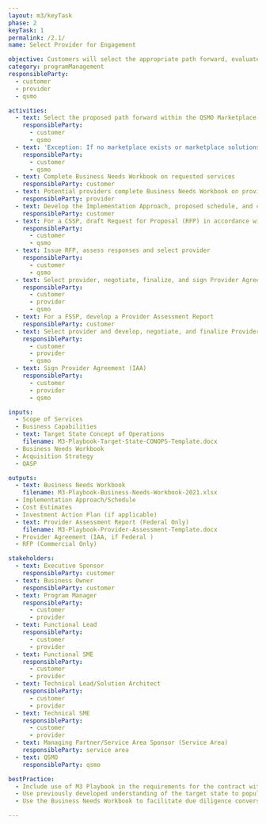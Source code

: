 ```yaml
---
layout: m3/keyTask
phase: 2
keyTask: 1
permalink: /2.1/
name: Select Provider for Engagement

objective: Customers will select the appropriate path forward, evaluate the capabilities of potential providers, and providers will help determine the fit of a potential customer-provider engagement.
category: programManagement
responsibleParty:
  - customer
  - provider
  - qsmo

activities:
  - text: Select the proposed path forward within the QSMO Marketplace
    responsibleParty:
      - customer
      - qsmo
  - text: 'Exception: If no marketplace exists or marketplace solutions do not meet the need, proceed to <a href="https://ussm.gsa.gov/assets/files/Investment-Planning-Guidance-March%202021.pdf">Step 2: Investment Action Plan (IAP)</a> in the Investment Planning Guidance'
    responsibleParty:
      - customer
      - qsmo
  - text: Complete Business Needs Workbook on requested services
    responsibleParty: customer
  - text: Potential providers complete Business Needs Workbook on provided services if not already captured in the QSMO Marketplace
    responsibleParty: provider
  - text: Develop the Implementation Approach, proposed schedule, and cost estimate
    responsibleParty: customer
  - text: For a CSSP, draft Request for Proposal (RFP) in accordance with QSMO task order review guidance for M3 Phase 3 with optional tasks for M3 Phases 4 and 5, and review with QSMO prior to releasing for commercial providers to respond
    responsibleParty:
      - customer
      - qsmo
  - text: Issue RFP, assess responses and select provider
    responsibleParty:
      - customer
      - qsmo
  - text: Select provider, negotiate, finalize, and sign Provider Agreement
    responsibleParty:
      - customer
      - provider
      - qsmo
  - text: For a FSSP, develop a Provider Assessment Report
    responsibleParty: customer
  - text: Select provider and develop, negotiate, and finalize Provider Agreement (Interagency Agreement [IAA])
    responsibleParty:
      - customer
      - provider
      - qsmo
  - text: Sign Provider Agreement (IAA)
    responsibleParty:
      - customer
      - provider
      - qsmo

inputs:
  - Scope of Services 
  - Business Capabilities
  - text: Target State Concept of Operations
    filename: M3-Playbook-Target-State-CONOPS-Template.docx
  - Business Needs Workbook
  - Acquisition Strategy 
  - QASP

outputs:
  - text: Business Needs Workbook
    filename: M3-Playbook-Business-Needs-Workbook-2021.xlsx
  - Implementation Approach/Schedule
  - Cost Estimates
  - Investment Action Plan (if applicable)
  - text: Provider Assessment Report (Federal Only)
    filename: M3-Playbook-Provider-Assessment-Template.docx
  - Provider Agreement (IAA, if Federal )
  - RFP (Commercial Only)

stakeholders:
  - text: Executive Sponsor
    responsibleParty: customer
  - text: Business Owner
    responsibleParty: customer
  - text: Program Manager
    responsibleParty:
      - customer
      - provider
  - text: Functional Lead
    responsibleParty:
      - customer
      - provider
  - text: Functional SME
    responsibleParty:
      - customer
      - provider
  - text: Technical Lead/Solution Architect
    responsibleParty:
      - customer
      - provider
  - text: Technical SME
    responsibleParty:
      - customer
      - provider
  - text: Managing Partner/Service Area Sponsor (Service Area)
    responsibleParty: service area
  - text: QSMO
    responsibleParty: qsmo

bestPractice:
  - Include use of M3 Playbook in the requirements for the contract with the provider and support contractors in managing project risks
  - Use previously developed understanding of the target state to populate the Business Needs Workbook 
  - Use the Business Needs Workbook to facilitate due diligence conversations on the provider’s ability to satisfy those the <a href="https://www.ussm.gov/fibf/">Federal Integrated Business Framework (FIBF)</a> common requirements on which the customer’s environment is based

---
```

